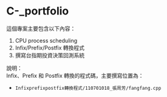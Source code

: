 # C-_portfolio

這個專案主要包含以下內容：

1. CPU process scheduling
2. Infix/Prefix/Postfix 轉換程式
3. 撰寫台指期投資決策回測系統

說明：  
Infix、Prefix 和 Postfix 轉換的程式碼，主要撰寫位置為：
- `Infixprefixpostfix轉換程式/110701018_張周芳/fangfang.cpp`
